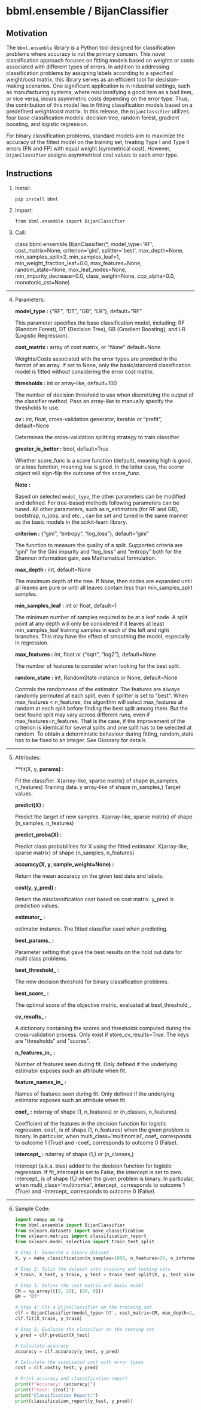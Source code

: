 # bbml.ensemble / BijanClassifier

## Motivation

The `bbml.ensemble` library is a Python tool designed for classification problems where accuracy is not the primary concern. This novel classification approach focuses on fitting models based on weights or costs associated with different types of errors. In addition to addressing classification problems by assigning labels according to a specified weight/cost matrix, this library serves as an efficient tool for decision-making scenarios. One significant application is in industrial settings, such as manufacturing systems, where misclassifying a good item as a bad item, or vice versa, incurs asymmetric costs depending on the error type. Thus, the contribution of this model lies in fitting classification models based on a predefined weight/cost matrix. In this release, the `BijanClassifier` utilizes four base classification models: decision tree, random forest, gradient boosting, and logistic regression.

For binary classification problems, standard models aim to maximize the accuracy of the fitted model on the training set, treating Type I and Type II errors (FN and FP) with equal weight (symmetrical cost). However, `BijanClassifier` assigns asymmetrical cost values to each error type.


## Instructions

1. Install:

    ```
    pip install bbml
    ```


2. Import:

    ```
    from bbml.ensemble import BijanClassifier
    ```


3. Call:

    class bbml.ensemble.BijanClassifier(*, model_type='RF', cost_matrix=None, criterion='gini', splitter='best', max_depth=None, min_samples_split=2, min_samples_leaf=1, min_weight_fraction_leaf=0.0, max_features=None, random_state=None, max_leaf_nodes=None, min_impurity_decrease=0.0, class_weight=None, ccp_alpha=0.0, monotonic_cst=None)


------------------------------------------------------------


4. Parameters:

    **model_type :** {“RF”, “DT”, “GB”, “LR”}, default=”RF”

    This parameter specifies the base classification model, including: RF (Random Forest), DT (Decision Tree), GB (Gradient Boosting), and LR (Logistic Regression).


    **cost_matrix :** array of cost matrix, or “None”  default=None

    Weights/Costs associated with the error types are provided in the format of an array. If set to None, only the basic/standard classification model is fitted without considering the error cost matrix.


    **thresholds :** int or array-like, default=100

    The number of decision threshold to use when discretizing the output of the classifier method. Pass an array-like to manually specify the thresholds to use.


    **cv :** int, float, cross-validation generator, iterable or “prefit”, default=None

    Determines the cross-validation splitting strategy to train classifier.


    **greater_is_better :** bool, default=True

    Whether score_func is a score function (default), meaning high is good, or a loss function, meaning low is good. In the latter case, the scorer object will sign-flip the outcome of the score_func.






    
    **Note :**

    Based on selected `model_type`, the other parameters can be modified and defined. For tree-based methods following parameters can be tuned. All other parameters, such as n_estimators (for RF and GB), bootstrap, n_jobs, and etc. , can be set and tuned in the same manner as the basic models in the scikit-learn library.


    **criterion :** {“gini”, “entropy”, “log_loss”}, default=”gini”
    
    The function to measure the quality of a split. Supported criteria are “gini” for the Gini impurity and “log_loss” and “entropy” both for the Shannon information gain, see Mathematical formulation.


    **max_depth :** int, default=None
    
    The maximum depth of the tree. If None, then nodes are expanded until all leaves are pure or until all leaves contain less than min_samples_split samples.


    **min_samples_leaf :** int or float, default=1

    The minimum number of samples required to be at a leaf node. A split point at any depth will only be considered if it leaves at least min_samples_leaf training samples in each of the left and right branches. This may have the effect of smoothing the model, especially in regression.


    **max_features :** int, float or {“sqrt”, “log2”}, default=None

    The number of features to consider when looking for the best split.


    **random_state :** int, RandomState instance or None, default=None
    
    Controls the randomness of the estimator. The features are always randomly permuted at each split, even if splitter is set to "best". When max_features < n_features, the algorithm will select max_features at random at each split before finding the best split among them. But the best found split may vary across different runs, even if max_features=n_features. That is the case, if the improvement of the criterion is identical for several splits and one split has to be selected at random. To obtain a deterministic behaviour during fitting, random_state has to be fixed to an integer. See Glossary for details.


------------------------------------------------------------

5. Attributes:

    **fit(X, y, **params) :**
    
    Fit the classifier. X{array-like, sparse matrix} of shape (n_samples, n_features) Training data. y array-like of shape (n_samples,) Target values.

   **predict(X) :**

    Predict the target of new samples. X{array-like, sparse matrix} of shape (n_samples, n_features)

   **predict_proba(X) :**

    Predict class probabilities for X using the fitted estimator. X{array-like, sparse matrix} of shape (n_samples, n_features)

   **accuracy(X, y, sample_weight=None) :**

    Return the mean accuracy on the given test data and labels.

   **cost(y, y_pred) :**

    Return the misclassification cost based on cost matrix. y_pred is prediction values.

   **estimator_ :**

    estimator instance. The fitted classifier used when predicting.

   **best_params_ :**

    Parameter setting that gave the best results on the hold out data for multi class problems.

   **best_threshold_ :**

    The new decision threshold for binary classification problems.

   **best_score_ :**

    The optimal score of the objective metric, evaluated at best_threshold_.

   **cv_results_ :**

    A dictionary containing the scores and thresholds computed during the cross-validation process. Only exist if store_cv_results=True. The keys are "thresholds" and "scores".

   **n_features_in_ :**

    Number of features seen during fit. Only defined if the underlying estimator exposes such an attribute when fit.

   **feature_names_in_ :**

    Names of features seen during fit. Only defined if the underlying estimator exposes such an attribute when fit.

   **coef_ :** ndarray of shape (1, n_features) or (n_classes, n_features)

    Coefficient of the features in the decision function for logistic regression. coef_ is of shape (1, n_features) when the given problem is binary. In particular, when multi_class='multinomial', coef_ corresponds to outcome 1 (True) and -coef_ corresponds to outcome 0 (False).

   **intercept_ :** ndarray of shape (1,) or (n_classes,)

    Intercept (a.k.a. bias) added to the decision function for logistic regression. If fit_intercept is set to False, the intercept is set to zero. intercept_ is of shape (1,) when the given problem is binary. In particular, when multi_class='multinomial', intercept_ corresponds to outcome 1 (True) and -intercept_ corresponds to outcome 0 (False).

------------------------------------------------------------


6. Sample Code:

    ```python
    import numpy as np
    from bbml.ensemble import BijanClassifier
    from sklearn.datasets import make_classification
    from sklearn.metrics import classification_report
    from sklearn.model_selection import train_test_split

    # Step 1: Generate a binary dataset
    X, y = make_classification(n_samples=1000, n_features=20, n_informative=2, n_redundant=10, n_clusters_per_class=1, random_state=42)

    # Step 2: Split the dataset into training and testing sets
    X_train, X_test, y_train, y_test = train_test_split(X, y, test_size=0.2, random_state=42)

    # Step 3: Define the cost matrix and basic model
    CM = np.array([[0, 20], [80, 0]])
    BM = "DT"

    # Step 4: Fit a BijanClassifier on the training set
    clf = BijanClassifier(model_type='DT', cost_matrix=CM, max_depth=2, random_state=42)
    clf.fit(X_train, y_train)

    # Step 5: Evaluate the classifier on the testing set
    y_pred = clf.predict(X_test)

    # Calculate accuracy
    accuracy = clf.accuracy(y_test, y_pred)

    # Calculate the associated cost with error types
    cost = clf.cost(y_test, y_pred)

    # Print accuracy and classification report
    print(f"Accuracy: {accuracy}")
    print(f"Cost: {cost}")
    print("Classification Report:")
    print(classification_report(y_test, y_pred))
    ```
